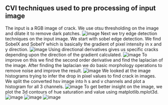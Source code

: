 ## CVI techniques used to pre processing of input image
The input is a RGB image of crack. We use otsu thresholding on the image and dilate it to remove dark patches.
![image](https://user-images.githubusercontent.com/84932711/128039575-d85d6045-7bd2-4c7d-849c-67e021e56688.png) 
Next we try edge detection techniques on the input image. We start with sobel edge detection. We find SobelX and SobelY which is basically the gradient of pixel intensity in x and y direction.
![image](https://user-images.githubusercontent.com/84932711/128039822-48976b8a-35e2-4eb5-9214-1967324e581d.png) 
Using directional derivatives gives us specific cracks depending upon the direction of the gradient calculated. 
![image](https://user-images.githubusercontent.com/84932711/128040706-cd21f201-39a8-4be1-9511-517df6abdc63.png)
To improve on this we find the second order derivative and find the laplacian of the image. After finding the laplacian we do basic morphology operations to remove noise and improve the result. 
![image](https://user-images.githubusercontent.com/84932711/128040184-a6059c26-435c-453c-ae01-764515dfa429.png) We looked at the image histograms trying to infer the drop in pixel values to find crack in images. We split the converted hsv image into h s and v channels and plot a histogram for all 3 channels. ![image](https://user-images.githubusercontent.com/84932711/128040437-6b9fc32c-5b71-4b24-bcb5-f801d2f3c9c0.png) To get better insight on the image, we plot the 3d contours of hue saturation and value using matplotlib.mplot3d. 
![image](https://user-images.githubusercontent.com/84932711/128040621-acfec8a3-5823-4860-b9d3-7cb4d2fa2cb2.png)
![image](https://user-images.githubusercontent.com/84932711/128040645-1e6dda93-9761-4abb-9cf2-5451aa8ea11c.png)
![image](https://user-images.githubusercontent.com/84932711/128040654-6442cad8-ac90-4c92-95fe-09cf2a992098.png)
